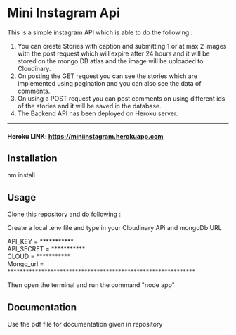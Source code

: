 # Mini Instagram Api

This is a simple instagram API which is able to do the following :
<ol>
 <li>You can create Stories with caption and submitting  1 or at max 2 images with the post request which will expire after 24 hours and it will be stored on the mongo DB atlas and the image will be uploaded to Cloudinary.</li>
 <li>On posting the GET request you can see the stories which are implemented using pagination and you can also see the data of comments.</li>
 <li>On using a POST request you can post comments on using different ids of the stories and it will be saved in the database.</li>
 <li>The Backend API has been deployed on Heroku server.</li>
</ol>

---

#### Heroku LINK:   https://miniinstagram.herokuapp.com

## Installation

nm install
 
## Usage

Clone this repository and do following :

Create a local .env file and type in your Cloudinary APi and mongoDb URL

API_KEY =  ***********<br>
API_SECRET = ***********<br>
CLOUD = ***********<br>
Mongo_url = *************************************************************<br>

Then open the terminal and run the command 
"node app"

## Documentation 
Use the pdf file for documentation given in repository
